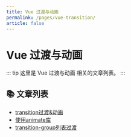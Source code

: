 ```yaml
---
title: Vue 过渡与动画
permalink: /pages/vue-transition/
article: false
---
```


# Vue 过渡与动画

::: tip
这里是 Vue 过渡与动画 相关的文章列表。
:::

## 📚 文章列表

- [transition过渡&动画](110.transition过渡&动画.md)
- [使用animate库](112.使用animate库.md)
- [transition-group列表过渡](120.transition-group列表过渡.md)
